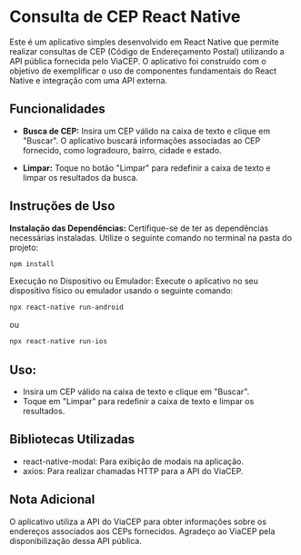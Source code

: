 # Consulta de CEP React Native

Este é um aplicativo simples desenvolvido em React Native que permite realizar consultas de CEP (Código de Endereçamento Postal) utilizando a API pública fornecida pelo ViaCEP. O aplicativo foi construído com o objetivo de exemplificar o uso de componentes fundamentais do React Native e integração com uma API externa.

## Funcionalidades

- **Busca de CEP:** Insira um CEP válido na caixa de texto e clique em "Buscar". O aplicativo buscará informações associadas ao CEP fornecido, como logradouro, bairro, cidade e estado.

- **Limpar:** Toque no botão "Limpar" para redefinir a caixa de texto e limpar os resultados da busca.

## Instruções de Uso

 **Instalação das Dependências:**
   Certifique-se de ter as dependências necessárias instaladas. Utilize o seguinte comando no terminal na pasta do projeto:
   ```bash
   npm install
```
   
Execução no Dispositivo ou Emulador:
Execute o aplicativo no seu dispositivo físico ou emulador usando o seguinte comando:

``` bash
npx react-native run-android
```
ou

``` bash
npx react-native run-ios
```
## Uso:

- Insira um CEP válido na caixa de texto e clique em "Buscar".
- Toque em "Limpar" para redefinir a caixa de texto e limpar os resultados.


## Bibliotecas Utilizadas
- react-native-modal: Para exibição de modais na aplicação.
- axios: Para realizar chamadas HTTP para a API do ViaCEP.
## Nota Adicional
O aplicativo utiliza a API do ViaCEP para obter informações sobre os endereços associados aos CEPs fornecidos. Agradeço ao ViaCEP pela disponibilização dessa API pública.
